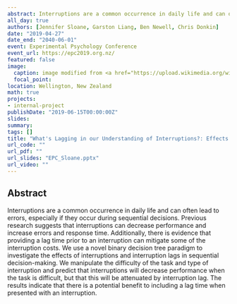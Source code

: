 ```yaml
---
abstract: Interruptions are a common occurrence in daily life and can often lead to errors, especially if they occur during sequential decisions. Previous research suggests that interruptions can decrease performance and increase errors and response time. Additionally, there is evidence that providing a lag time prior to an interruption can mitigate some of the interruption costs. We use a novel binary decision tree paradigm to investigate the effects of interruptions and interruption lags in sequential decision-making. We manipulate the difficulty of the task and type of interruption and predict that interruptions will decrease performance when the task is difficult, but that this will be attenuated by interruption lag. The results indicate that there is a potential benefit to including a lag time when presented with an interruption.
all_day: true
authors: [Jennifer Sloane, Garston Liang, Ben Newell, Chris Donkin]
date: "2019-04-27"
date_end: "2040-06-01"
event: Experimental Psychology Conference
event_url: https://epc2019.org.nz/
featured: false
image:
  caption: image modified from <a href="https://upload.wikimedia.org/wikipedia/en/1/19/The_Amazing_Race_23_logo.jpg">this website</a>
  focal_point: 
location: Wellington, New Zealand
math: true
projects:
- internal-project
publishDate: "2019-06-15T00:00:00Z"
slides: 
summary: 
tags: [] 
title: "What's Lagging in our Understanding of Interruptions?: Effects of Interruption Lags in Sequential Decision-Making"
url_code: "" 
url_pdf: ""
url_slides: "EPC_Sloane.pptx" 
url_video: ""
---
```

## **Abstract** <br>
Interruptions are a common occurrence in daily life and can often lead to errors, especially if they occur during sequential decisions. Previous research suggests that interruptions can decrease performance and increase errors and response time. Additionally, there is evidence that providing a lag time prior to an interruption can mitigate some of the interruption costs. We use a novel binary decision tree paradigm to investigate the effects of interruptions and interruption lags in sequential decision-making. We manipulate the difficulty of the task and type of interruption and predict that interruptions will decrease performance when the task is difficult, but that this will be attenuated by interruption lag. The results indicate that there is a potential benefit to including a lag time when presented with an interruption.